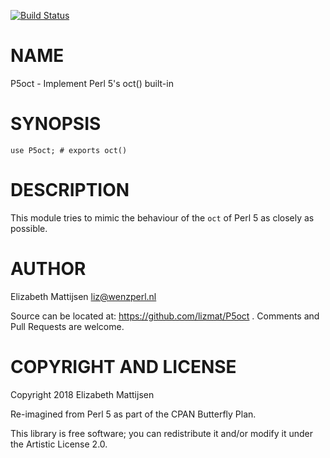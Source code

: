 [![Build Status](https://travis-ci.org/lizmat/P5oct.svg?branch=master)](https://travis-ci.org/lizmat/P5oct)

NAME
====

P5oct - Implement Perl 5's oct() built-in

SYNOPSIS
========

    use P5oct; # exports oct()

DESCRIPTION
===========

This module tries to mimic the behaviour of the `oct` of Perl 5 as closely as possible.

AUTHOR
======

Elizabeth Mattijsen <liz@wenzperl.nl>

Source can be located at: https://github.com/lizmat/P5oct . Comments and Pull Requests are welcome.

COPYRIGHT AND LICENSE
=====================

Copyright 2018 Elizabeth Mattijsen

Re-imagined from Perl 5 as part of the CPAN Butterfly Plan.

This library is free software; you can redistribute it and/or modify it under the Artistic License 2.0.


